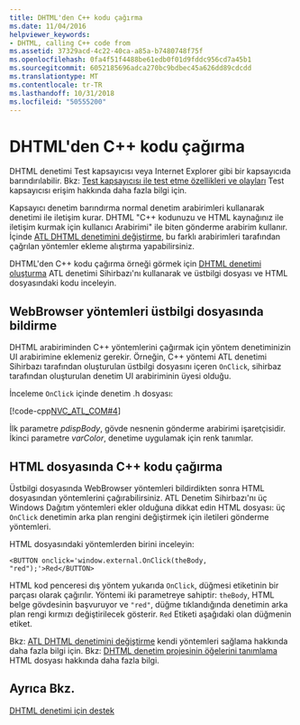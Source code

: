 ```yaml
---
title: DHTML'den C++ kodu çağırma
ms.date: 11/04/2016
helpviewer_keywords:
- DHTML, calling C++ code from
ms.assetid: 37329acd-4c22-40ca-a85a-b7480748f75f
ms.openlocfilehash: 0fa4f51f4488be61edb0f01d9fddc956cd7a45b1
ms.sourcegitcommit: 6052185696adca270bc9bdbec45a626dd89cdcdd
ms.translationtype: MT
ms.contentlocale: tr-TR
ms.lasthandoff: 10/31/2018
ms.locfileid: "50555200"
---
```

# <a name="calling-c-code-from-dhtml"></a>DHTML'den C++ kodu çağırma

DHTML denetimi Test kapsayıcısı veya Internet Explorer gibi bir kapsayıcıda barındırılabilir. Bkz: [Test kapsayıcısı ile test etme özellikleri ve olayları](../mfc/testing-properties-and-events-with-test-container.md) Test kapsayıcısı erişim hakkında daha fazla bilgi için.

Kapsayıcı denetim barındırma normal denetim arabirimleri kullanarak denetimi ile iletişim kurar. DHTML "C++ kodunuzu ve HTML kaynağınız ile iletişim kurmak için kullanıcı Arabirimi" ile biten gönderme arabirim kullanır. İçinde [ATL DHTML denetimini değiştirme](../atl/modifying-the-atl-dhtml-control.md), bu farklı arabirimleri tarafından çağrılan yöntemler ekleme alıştırma yapabilirsiniz.

DHTML'den C++ kodu çağırma örneği görmek için [DHTML denetimi oluşturma](../atl/creating-an-atl-dhtml-control.md) ATL denetimi Sihirbazı'nı kullanarak ve üstbilgi dosyası ve HTML dosyasındaki kodu inceleyin.

## <a name="declaring-webbrowser-methods-in-the-header-file"></a>WebBrowser yöntemleri üstbilgi dosyasında bildirme

DHTML arabiriminden C++ yöntemlerini çağırmak için yöntem denetiminizin UI arabirimine eklemeniz gerekir. Örneğin, C++ yöntemi ATL denetimi Sihirbazı tarafından oluşturulan üstbilgi dosyasını içeren `OnClick`, sihirbaz tarafından oluşturulan denetim UI arabiriminin üyesi olduğu.

İnceleme `OnClick` içinde denetim .h dosyası:

[!code-cpp[NVC_ATL_COM#4](../atl/codesnippet/cpp/calling-cpp-code-from-dhtml_1.h)]

İlk parametre *pdispBody*, gövde nesnenin gönderme arabirimi işaretçisidir. İkinci parametre *varColor*, denetime uygulamak için renk tanımlar.

## <a name="calling-c-code-in-the-html-file"></a>HTML dosyasında C++ kodu çağırma

Üstbilgi dosyasında WebBrowser yöntemleri bildirdikten sonra HTML dosyasından yöntemlerini çağırabilirsiniz. ATL Denetim Sihirbazı'nı üç Windows Dağıtım yöntemleri ekler olduğuna dikkat edin HTML dosyası: üç `OnClick` denetimin arka plan rengini değiştirmek için iletileri gönderme yöntemleri.

HTML dosyasındaki yöntemlerden birini inceleyin:

`<BUTTON onclick='window.external.OnClick(theBody, "red");'>Red</BUTTON>`

HTML kod penceresi dış yöntem yukarıda `OnClick`, düğmesi etiketinin bir parçası olarak çağırılır. Yöntemi iki parametreye sahiptir: `theBody`, HTML belge gövdesinin başvuruyor ve `"red"`, düğme tıklandığında denetimin arka plan rengi kırmızı değiştirilecek gösterir. `Red` Etiketi aşağıdaki olan düğmenin etiket.

Bkz: [ATL DHTML denetimini değiştirme](../atl/modifying-the-atl-dhtml-control.md) kendi yöntemleri sağlama hakkında daha fazla bilgi için. Bkz: [DHTML denetim projesinin öğelerini tanımlama](../atl/identifying-the-elements-of-the-dhtml-control-project.md) HTML dosyası hakkında daha fazla bilgi.

## <a name="see-also"></a>Ayrıca Bkz.

[DHTML denetimi için destek](../atl/atl-support-for-dhtml-controls.md)

